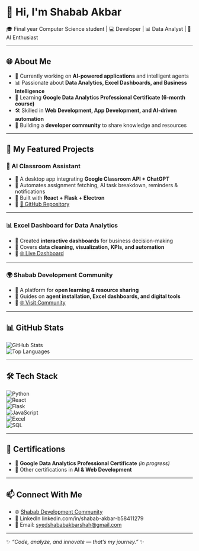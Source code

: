 # 👋 Hi, I'm Shabab Akbar  

🎓 Final year Computer Science student | 💻 Developer | 📊 Data Analyst | 🚀 AI Enthusiast  

---

## 🌐 About Me  
- 🔭 Currently working on **AI-powered applications** and intelligent agents  
- 📊 Passionate about **Data Analytics, Excel Dashboards, and Business Intelligence**  
- 🌱 Learning **Google Data Analytics Professional Certificate (6-month course)**  
- 🛠️ Skilled in **Web Development, App Development, and AI-driven automation**  
- 🤝 Building a **developer community** to share knowledge and resources  

---

## 🧠 My Featured Projects  

### 🤖 AI Classroom Assistant  
- 🔹 A desktop app integrating **Google Classroom API + ChatGPT**  
- 🔹 Automates assignment fetching, AI task breakdown, reminders & notifications  
- 🔹 Built with **React + Flask + Electron**  
- 🔗 [🔗 GitHub Repository](https://github.com/SyedShababAkbar/AI-Classroom-Assistant)

---

### 📊 Excel Dashboard for Data Analytics  
- 🔹 Created **interactive dashboards** for business decision-making  
- 🔹 Covers **data cleaning, visualization, KPIs, and automation**  
- 🔗 [🌐 Live Dashboard](https://excel-dashboa-git-c50931-syedshababakbarshah-gmailcoms-projects.vercel.app)

---

### 🌍 Shabab Development Community  
- 🔹 A platform for **open learning & resource sharing**  
- 🔹 Guides on **agent installation, Excel dashboards, and digital tools**  
- 🔗 [🌐 Visit Community](https://shabab-development-community.vercel.app/)

---

## 📊 GitHub Stats
![GitHub Stats](https://github-readme-stats.vercel.app/api?username=SyedShababAkbar&show_icons=true&theme=tokyonight)  
![Top Languages](https://github-readme-stats.vercel.app/api/top-langs/?username=SyedShababAkbar&layout=compact&theme=tokyonight)  

---

## 🛠️ Tech Stack  

![Python](https://img.shields.io/badge/Python-3776AB?style=for-the-badge&logo=python&logoColor=white)  
![React](https://img.shields.io/badge/React-20232A?style=for-the-badge&logo=react&logoColor=61DAFB)  
![Flask](https://img.shields.io/badge/Flask-000000?style=for-the-badge&logo=flask&logoColor=white)  
![JavaScript](https://img.shields.io/badge/JavaScript-F7DF1E?style=for-the-badge&logo=javascript&logoColor=black)  
![Excel](https://img.shields.io/badge/Excel-217346?style=for-the-badge&logo=microsoft-excel&logoColor=white)  
![SQL](https://img.shields.io/badge/SQL-CC2927?style=for-the-badge&logo=databricks&logoColor=white)  

---

## 📜 Certifications  
- 📌 **Google Data Analytics Professional Certificate** *(in progress)*  
- 📌 Other certifications in **AI & Web Development**  

---

## 📫 Connect With Me  
- 🌐 [Shabab Development Community](https://shabab-development-community.vercel.app/)  
- 💼 LinkedIn linkedin.com/in/shabab-akbar-b58411279 
- 📧 Email: syedshababakbarshah@gmail.com 

---

✨ *“Code, analyze, and innovate — that’s my journey.”* ✨
